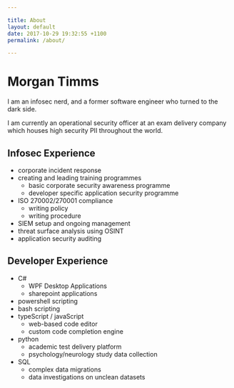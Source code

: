 ```yaml
---

title: About
layout: default
date: 2017-10-29 19:32:55 +1100
permalink: /about/

---
```


# Morgan Timms

I am an infosec nerd, and a former software engineer who turned to the dark side.

I am currently an operational security officer at an exam delivery company which houses high security PII throughout the world.

## Infosec Experience

- corporate incident response
- creating and leading training programmes
  - basic corporate security awareness programme
  - developer specific application security programme
- ISO 270002/270001 compliance
  - writing policy
  - writing procedure
- SIEM setup and ongoing management
- threat surface analysis using OSINT
- application security auditing

## Developer Experience

- C#
  - WPF Desktop Applications
  - sharepoint applications
- powershell scripting
- bash scripting
- typeScript / javaScript
  - web-based code editor
  - custom code completion engine
- python
  - academic test delivery platform
  - psychology/neurology study data collection
- SQL
  - complex data migrations
  - data investigations on unclean datasets